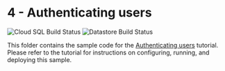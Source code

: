 # 4 - Authenticating users

![Cloud SQL Build Status][ci-badge-cloudsql] ![Datastore Build Status][ci-badge-datastore]

[ci-badge-datastore]: https://storage.googleapis.com/nodejs-getting-started-tests-badges/4-datastore.svg
[ci-badge-cloudsql]: https://storage.googleapis.com/nodejs-getting-started-tests-badges/4-cloudsql.svg

This folder contains the sample code for the [Authenticating users][step-4]
tutorial. Please refer to the tutorial for instructions on configuring, running,
and deploying this sample.

[step-4]: https://cloud.google.com/nodejs/getting-started/authenticate-users
